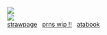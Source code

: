 ![](https://komarev.com/ghpvc/?username=negativeplane&label=^◡^‎‎‎‎&style=square&color=EAA6CF&base=55)  
![](https://gifs.crd.co/assets/images/gallery07/b285448f_original.gif?v=ef433a6f)  
[strawpage](https://shinncest.straw.page) ‎ ‎ ‎[prns wip !!]()‎ ‎ ‎ [atabook](https://negativeplane.atabook.org/)  
